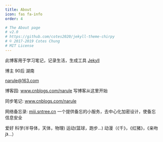 ```yaml
---
title: About
icon: fas fa-info
order: 4

# The About page
# v2.0
# https://github.com/cotes2020/jekyll-theme-chirpy
# © 2017-2019 Cotes Chung
# MIT License
---
```


此博客用于学习笔记，记录生活，生成工具 <a href="https://jekyllrb.com/" target="_blank">Jekyll</a>

博主 90后 湖南 




narule@163.com

博客园: <a href="http://www.cnblogs.com/narule">www.cnblogs.com/narule</a> 写博客从这里开始

 同步笔记: <a href="https://www.cnblogs.com/narule">www.cnblogs.com/narule</a>

网络备忘录: <a href="http://miji.sntree.cn" target="_blank">miji.sntree.cn</a>  一个提供备忘的小服务，去中心化加密设计，使备忘信息安全

















爱好
科学(半导体，天体，物理)
运动(篮球，跑步...)
动漫（《千》，《红猪》，《亲吻j》...）
